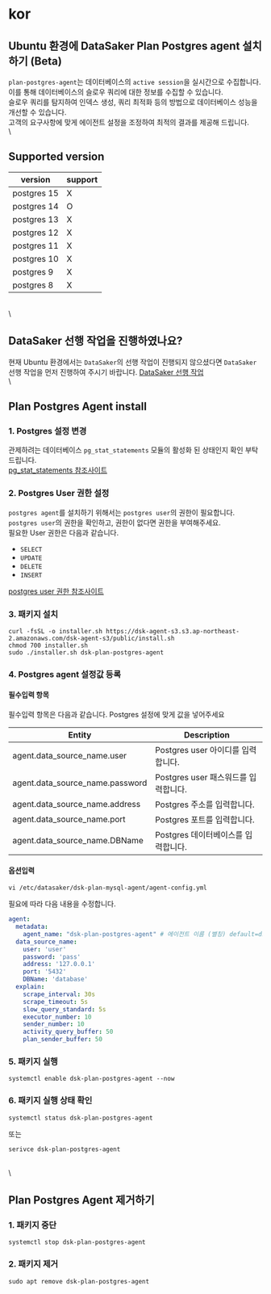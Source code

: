 # kor

## Ubuntu 환경에 DataSaker Plan Postgres agent 설치하기 (Beta)

`plan-postgres-agent`는 데이터베이스의 `active session`을 실시간으로 수집합니다.\
이를 통해 데이터베이스의 슬로우 쿼리에 대한 정보를 수집할 수 있습니다.\
슬로우 쿼리를 탐지하여 인덱스 생성, 쿼리 최적화 등의 방법으로 데이터베이스 성능을 개선할 수 있습니다.\
고객의 요구사항에 맞게 에이전트 설정을 조정하여 최적의 결과를 제공해 드립니다.\
\


## Supported version

| version     | support |
| ----------- | ------- |
| postgres 15 | X       |
| postgres 14 | O       |
| postgres 13 | X       |
| postgres 12 | X       |
| postgres 11 | X       |
| postgres 10 | X       |
| postgres 9  | X       |
| postgres 8  | X       |

\
\


## DataSaker 선행 작업을 진행하였나요?

현재 Ubuntu 환경에서는 `DataSaker`의 선행 작업이 진행되지 않으셨다면 `DataSaker` 선행 작업을 먼저 진행하여 주시기 바랍니다. [DataSaker 선행 작업]($%7BPREPARATION\_MANUAL\_KR%7D/)\
\


## Plan Postgres Agent install

### 1. Postgres 설정 변경

관제하려는 데이터베이스 `pg_stat_statements` 모듈의 활성화 된 상태인지 확인 부탁드립니다.\
[pg\_stat\_statements 참조사이트](https://www.postgresql.org/docs/14/pgstatstatements.html)

### 2. Postgres User 권한 설정

`postgres agent`를 설치하기 위해서는 `postgres user`의 권한이 필요합니다.\
`postgres user`의 권한을 확인하고, 권한이 없다면 권한을 부여해주세요.\
필요한 User 권한은 다음과 같습니다.

* `SELECT`
* `UPDATE`
* `DELETE`
* `INSERT`

[postgres user 권한 참조사이트](https://www.postgresql.org/docs/14/sql-grant.html)

### 3. 패키지 설치

```shell
curl -fsSL -o installer.sh https://dsk-agent-s3.s3.ap-northeast-2.amazonaws.com/dsk-agent-s3/public/install.sh
chmod 700 installer.sh
sudo ./installer.sh dsk-plan-postgres-agent
```

### 4. Postgres agent 설정값 등록

#### 필수입력 항목

필수입력 항목은 다음과 같습니다. Postgres 설정에 맞게 값을 넣어주세요

| Entity                            | Description                |
| --------------------------------- | -------------------------- |
| agent.data\_source\_name.user     | Postgres user 아이디를 입력합니다.  |
| agent.data\_source\_name.password | Postgres user 패스워드를 입력합니다. |
| agent.data\_source\_name.address  | Postgres 주소를 입력합니다.        |
| agent.data\_source\_name.port     | Postgres 포트를 입력합니다.        |
| agent.data\_source\_name.DBName   | Postgres 데이터베이스를 입력합니다.    |

#### 옵션입력

```shell
vi /etc/datasaker/dsk-plan-mysql-agent/agent-config.yml
```

필요에 따라 다음 내용을 수정합니다.

```yaml
agent:
  metadata:
    agent_name: "dsk-plan-postgres-agent" # 에이전트 이름 (별칭) default=dsk-plan-postgres-agent
  data_source_name:
    user: 'user'
    password: 'pass'
    address: '127.0.0.1'
    port: '5432'
    DBName: 'database'
  explain:
    scrape_interval: 30s
    scrape_timeout: 5s
    slow_query_standard: 5s
    executor_number: 10
    sender_number: 10
    activity_query_buffer: 50
    plan_sender_buffer: 50
```

### 5. 패키지 실행

```shell
systemctl enable dsk-plan-postgres-agent --now
```

### 6. 패키지 실행 상태 확인

```shell
systemctl status dsk-plan-postgres-agent
```

또는

```shell
serivce dsk-plan-postgres-agent
```

\
\


## Plan Postgres Agent 제거하기

### 1. 패키지 중단

```shell
systemctl stop dsk-plan-postgres-agent
```

### 2. 패키지 제거

```shell
sudo apt remove dsk-plan-postgres-agent
```
